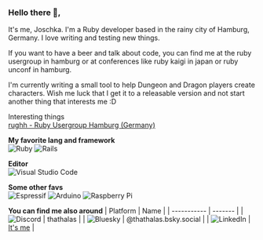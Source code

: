 ### Hello there 👋,

It's me, Joschka. I'm a Ruby developer based in the rainy city of Hamburg, Germany. I love writing and testing new things. 

If you want to have a beer and talk about code, you can find me at the ruby usergroup in hamburg or at conferences like ruby kaigi in japan or ruby unconf in hamburg.

I'm currently writing a small tool to help Dungeon and Dragon players create characters. Wish me luck that I get it to a releasable version and not start another thing that interests me :D

Interesting things  
[rughh - Ruby Usergroup Hamburg (Germany)](https://hamburg.onruby.de/)

**My favorite lang and framework**  
![Ruby](https://img.shields.io/badge/ruby-%23CC342D.svg?style=for-the-badge&logo=ruby&logoColor=white)
![Rails](https://img.shields.io/badge/rails-%23CC0000.svg?style=for-the-badge&logo=ruby-on-rails&logoColor=white)

**Editor**  
![Visual Studio Code](https://img.shields.io/badge/Visual%20Studio%20Code-0078d7.svg?style=for-the-badge&logo=visual-studio-code&logoColor=white)

**Some other favs**  
![Espressif](https://img.shields.io/badge/espressif-E7352C.svg?style=for-the-badge&logo=espressif&logoColor=white)
![Arduino](https://img.shields.io/badge/-Arduino-00979D?style=for-the-badge&logo=Arduino&logoColor=white)
![Raspberry Pi](https://img.shields.io/badge/-Raspberry_Pi-C51A4A?style=for-the-badge&logo=Raspberry-Pi)

**You can find me also around**
| Platform    | Name |
| ----------- | ------- |
| ![Discord](https://img.shields.io/badge/Discord-%235865F2.svg?style=for-the-badge&logo=discord&logoColor=white)  | thathalas |
| ![Bluesky](https://img.shields.io/badge/Bluesky-0285FF?style=for-the-badge&logo=Bluesky&logoColor=white) | @thathalas.bsky.social |
| ![LinkedIn](https://img.shields.io/badge/linkedin-%230077B5.svg?style=for-the-badge&logo=linkedin&logoColor=white)    | [It's me](https://www.linkedin.com/in/joschka-schulz-b165109a/)    |

<!--
**JoschkaSchulz/JoschkaSchulz** is a ✨ _special_ ✨ repository because its `README.md` (this file) appears on your GitHub profile.

Here are some ideas to get you started:

- 🔭 I’m currently working on ...
- 🌱 I’m currently learning ...
- 👯 I’m looking to collaborate on ...
- 🤔 I’m looking for help with ...
- 💬 Ask me about ...
- 📫 How to reach me: ...
- 😄 Pronouns: ...
- ⚡ Fun fact: ...
-->
